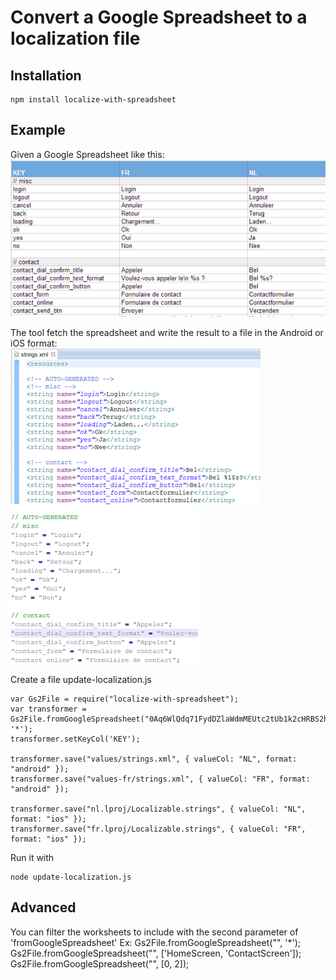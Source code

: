# Convert a Google Spreadsheet to a localization file


## Installation
	npm install localize-with-spreadsheet


## Example
Given a Google Spreadsheet like this:  
![Spreadsheet example](doc/spreadsheet-example.png)

The tool fetch the spreadsheet and write the result to a file in the Android or iOS format:  
![Result android](doc/result-android.png) ![Result iOS](doc/result-ios.png)

Create a file update-localization.js

	var Gs2File = require("localize-with-spreadsheet");
    var transformer = Gs2File.fromGoogleSpreadsheet("0Aq6WlQdq71FydDZlaWdmMEUtc2tUb1k2cHRBS2hzd2c", '*');
    transformer.setKeyCol('KEY');

    transformer.save("values/strings.xml", { valueCol: "NL", format: "android" });
    transformer.save("values-fr/strings.xml", { valueCol: "FR", format: "android" });

    transformer.save("nl.lproj/Localizable.strings", { valueCol: "NL", format: "ios" });
    transformer.save("fr.lproj/Localizable.strings", { valueCol: "FR", format: "ios" });

Run it with

    node update-localization.js

## Advanced
You can filter the worksheets to include with the second parameter of 'fromGoogleSpreadsheet'
Ex:
    Gs2File.fromGoogleSpreadsheet("<Key>", '*');
    Gs2File.fromGoogleSpreadsheet("<Key>", ['HomeScreen, 'ContactScreen']);
    Gs2File.fromGoogleSpreadsheet("<Key>", [0, 2]);
